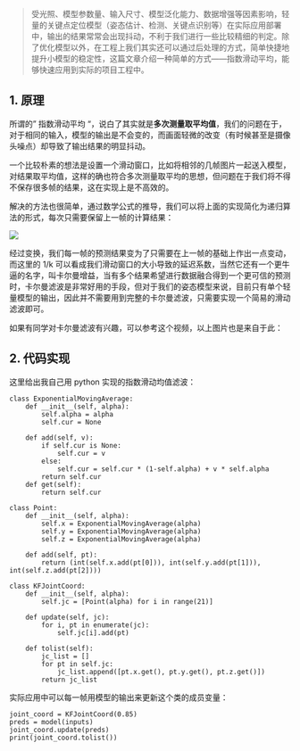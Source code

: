 > 受光照、模型参数量、输入尺寸、模型泛化能力、数据增强等因素影响，轻量的关键点定位模型（姿态估计、检测、关键点识别等）在实际应用部署中，输出的结果常常会出现抖动，不利于我们进行一些比较精细的判定。除了优化模型以外，在工程上我们其实还可以通过后处理的方式，简单快捷地提升小模型的稳定性，这篇文章介绍一种简单的方式——指数滑动平均，能够快速应用到实际的项目工程中。

**1. 原理**
---------

所谓的” 指数滑动平均 “，说白了其实就是**多次测量取平均值**，我们的问题在于，对于相同的输入，模型的输出是不会变的，而画面轻微的改变（有时候甚至是摄像头噪点）却导致了输出结果的明显抖动。

一个比较朴素的想法是设置一个滑动窗口，比如将相邻的几帧图片一起送入模型，对结果取平均值，这样的确也符合多次测量取平均的思想，但问题在于我们将不得不保存很多帧的结果，这在实现上是不高效的。

解决的方法也很简单，通过数学公式的推导，我们可以将上面的实现简化为递归算法的形式，每次只需要保留上一帧的计算结果：

![](https://pic4.zhimg.com/v2-356d6dcf090960037b9f56c869b3ee3b_r.jpg)

经过变换，我们每一帧的预测结果变为了只需要在上一帧的基础上作出一点变动，而这里的 1/k 可以看成我们滑动窗口的大小导致的延迟系数，当然它还有一个更牛逼的名字，叫卡尔曼增益，当有多个结果希望进行数据融合得到一个更可信的预测时，卡尔曼滤波是非常好用的手段，但对于我们的姿态模型来说，目前只有单个轻量模型的输出，因此并不需要用到完整的卡尔曼滤波，只需要实现一个简易的滑动滤波即可。

如果有同学对卡尔曼滤波有兴趣，可以参考这个视频，以上图片也是来自于此：

**2. 代码实现**
-----------

这里给出我自己用 python 实现的指数滑动均值滤波：

```
class ExponentialMovingAverage:
    def __init__(self, alpha):
        self.alpha = alpha
        self.cur = None
​
    def add(self, v):
        if self.cur is None:
            self.cur = v
        else:
            self.cur = self.cur * (1-self.alpha) + v * self.alpha
        return self.cur
    def get(self):
        return self.cur
​
class Point:
    def __init__(self, alpha):
        self.x = ExponentialMovingAverage(alpha)
        self.y = ExponentialMovingAverage(alpha)
        self.z = ExponentialMovingAverage(alpha)
​
    def add(self, pt):
        return (int(self.x.add(pt[0])), int(self.y.add(pt[1])), int(self.z.add(pt[2])))
​
class KFJointCoord:
    def __init__(self, alpha):
        self.jc = [Point(alpha) for i in range(21)]
​
    def update(self, jc):
        for i, pt in enumerate(jc):
            self.jc[i].add(pt)
​
    def tolist(self):
        jc_list = []
        for pt in self.jc:
            jc_list.append([pt.x.get(), pt.y.get(), pt.z.get()])
        return jc_list
```

实际应用中可以每一帧用模型的输出来更新这个类的成员变量：

```
joint_coord = KFJointCoord(0.85)
preds = model(inputs)
joint_coord.update(preds)
print(joint_coord.tolist())
```
